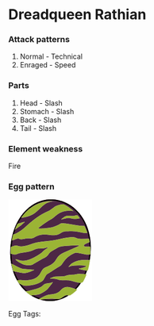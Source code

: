 # Dreadqueen Rathian

### Attack patterns
1. Normal - Technical
2. Enraged - Speed

### Parts
1. Head - Slash
2. Stomach - Slash
3. Back - Slash
4. Tail - Slash

### Element weakness
Fire 

### Egg pattern
![image info](../assets/dreadqueen_rathian.png)

Egg Tags: 